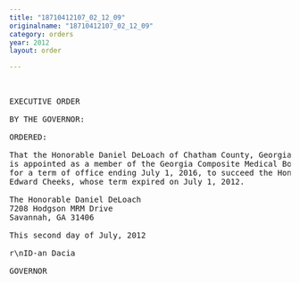 ```yaml
---
title: "18710412107_02_12_09"
originalname: "18710412107_02_12_09"
category: orders
year: 2012
layout: order

---
```

<pre>
 

EXECUTIVE ORDER

BY THE GOVERNOR:

ORDERED:

That the Honorable Daniel DeLoach of Chatham County, Georgia,
is appointed as a member of the Georgia Composite Medical Board,
for a term of office ending July 1, 2016, to succeed the Honorable
Edward Cheeks, whose term expired on July 1, 2012.

The Honorable Daniel DeLoach
7208 Hodgson MRM Drive
Savannah, GA 31406

This second day of July, 2012

r\nID-an Dacia

GOVERNOR

</pre>
